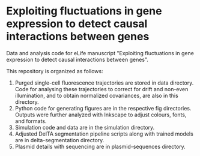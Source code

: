 # Exploiting fluctuations in gene expression to detect causal interactions between genes
Data and analysis code for eLife manuscript "Exploiting fluctuations in gene expression to detect causal interactions between genes".

This repository is organized as follows:

1. Purged single-cell fluorescence trajectories are stored in data directory. Code for analysing these trajectories to correct for drift and non-even illumination, and to obtain normalized covariances, are also in this directory. 
2. Python code for generating figures are in the respective fig directories. Outputs were further analyzed with Inkscape to adjust colours, fonts, and formats.
3. Simulation code and data are in the simulation directory.
4. Adjusted DelTA segmentation pipeline scripts along with trained models are in delta-segmentation directory.
5. Plasmid details with sequencing are in plasmid-sequences directory. 
